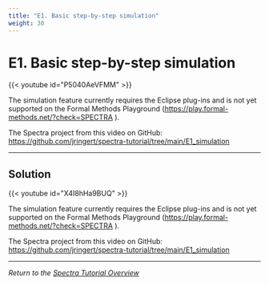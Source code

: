 ```yaml
---
title: "E1. Basic step-by-step simulation"
weight: 30
---
```


# E1. Basic step-by-step simulation

{{< youtube id="P5040AeVFMM" >}}

The simulation feature currently requires the Eclipse plug-ins and is not yet supported on the Formal Methods Playground (https://play.formal-methods.net/?check=SPECTRA ).

The Spectra project from this video on GitHub: https://github.com/jringert/spectra-tutorial/tree/main/E1_simulation

---

## Solution

{{< youtube id="X4I8hHa9BUQ" >}}

The simulation feature currently requires the Eclipse plug-ins and is not yet supported on the Formal Methods Playground (https://play.formal-methods.net/?check=SPECTRA ).

The Spectra project from this video on GitHub: https://github.com/jringert/spectra-tutorial/tree/main/E1_simulation

---

*Return to the [Spectra Tutorial Overview](/tutorials/spectra/)*
